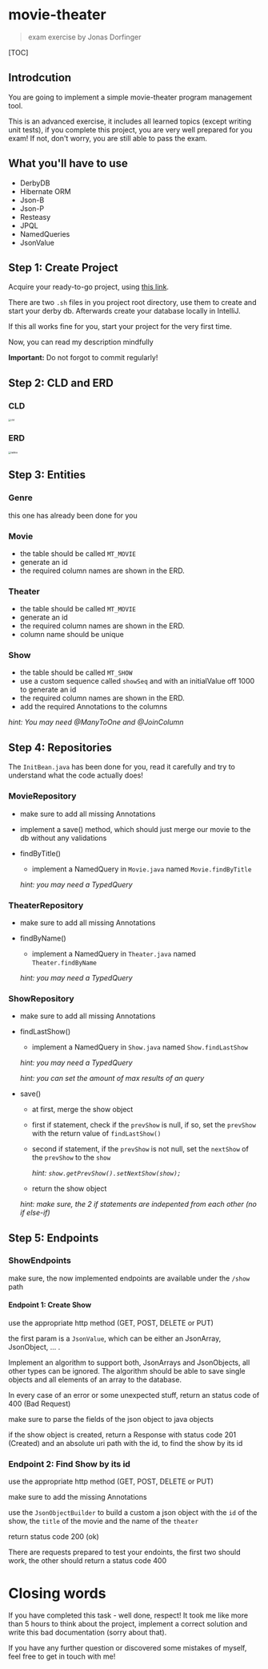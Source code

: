 # movie-theater

> exam exercise by Jonas Dorfinger



[TOC]

## Introdcution

You are going to implement a simple movie-theater program management tool.

This is an advanced exercise, it includes all learned topics (except writing unit tests), if you complete this project, you are very well prepared for you exam! If not, don't worry, you are still able to pass the exam.

 

## What you'll have to use

- DerbyDB
- Hibernate ORM
- Json-B
- Json-P
- Resteasy
- JPQL
- NamedQueries
- JsonValue



## Step 1: Create Project

Acquire your ready-to-go project, using [this link](https://github.com/dorfingerjonas/movie-theater-template/generate).

There are two `.sh` files in you project root directory, use them to create and start your derby db. Afterwards create your database locally in IntelliJ.

If this all works fine for you, start your project for the very first time.

Now, you can read my description mindfully



**Important:** Do not forgot to commit regularly!



## Step 2: CLD and ERD

### CLD

<img src="./images/cld.png" alt="cld" style="zoom:33%;" />



### ERD

<img src="./images/erd.png" alt="tables" style="zoom:33%;" />

## Step 3: Entities

### Genre

this one has already been done for you

### Movie

- the table should be called `MT_MOVIE`
- generate an id
- the required column names are shown in the ERD.

### Theater

- the table should be called `MT_MOVIE`
- generate an id
- the required column names are shown in the ERD.
- column name should be unique

### Show

- the table should be called `MT_SHOW`
- use a custom sequence called `showSeq` and with an initialValue off 1000 to generate an id
- the required column names are shown in the ERD.
- add the required Annotations to the columns

_hint: You may need @ManyToOne and @JoinColumn_

## Step 4: Repositories

The `InitBean.java` has been done for you, read it carefully and try to understand what the code actually does!

### MovieRepository

- make sure to add all missing Annotations

- implement a save() method, which should just merge our movie to the db without any validations

- findByTitle()

  - implement a NamedQuery in `Movie.java` named `Movie.findByTitle`

  _hint: you may need a TypedQuery_

### TheaterRepository

- make sure to add all missing Annotations

- findByName()

  - implement a NamedQuery in `Theater.java` named `Theater.findByName`

  _hint: you may need a TypedQuery_

### ShowRepository

- make sure to add all missing Annotations

- findLastShow()

  - implement a NamedQuery in `Show.java` named `Show.findLastShow`

  _hint: you may need a TypedQuery_

  _hint: you can set the amount of max results of an query_

- save()

  - at first, merge the show object

  - first if statement, check if the `prevShow` is null, if so, set the `prevShow` with the return value of `findLastShow()`

  - second if statement, if the `prevShow` is not null, set the `nextShow` of the `prevShow` to the `show`

    _hint: `show.getPrevShow().setNextShow(show);`_

  - return the show object

  _hint: make sure, the 2 if statements are indepented from each other (no if else-if)_

## Step 5: Endpoints

### ShowEndpoints

make sure, the now implemented endpoints are available under the `/show` path

#### Endpoint 1: Create Show

use the appropriate http method (GET, POST, DELETE or PUT)

the first param is a `JsonValue`, which can be either an JsonArray, JsonObject, ... .

Implement an algorithm to support both, JsonArrays and JsonObjects, all other types can be ignored. The algorithm should be able to save single objects and all elements of an array to the database. 

In every case of an error or some unexpected stuff, return an status code of 400 (Bad Request)

make sure to parse the fields of the json object to java objects

if the show object is created, return a Response with status code 201 (Created) and an absolute uri path with the id, to find the show by its id

### Endpoint 2: Find Show by its id

use the appropriate http method (GET, POST, DELETE or PUT)

make sure to add the missing Annotations

use the `JsonObjectBuilder` to build a custom a json object with the `id` of the show, the `title` of the movie and the name of the `theater`

return status code 200 (ok)



There are requests prepared to test your endoints, the first two should work, the other should return a status code 400

# Closing words

If you have completed this task - well done, respect! It took me like more than 5 hours to think about the project, implement a correct solution and write this bad documentation (sorry about that).



If you have any further question or discovered some mistakes of myself, feel free to get in touch with me!